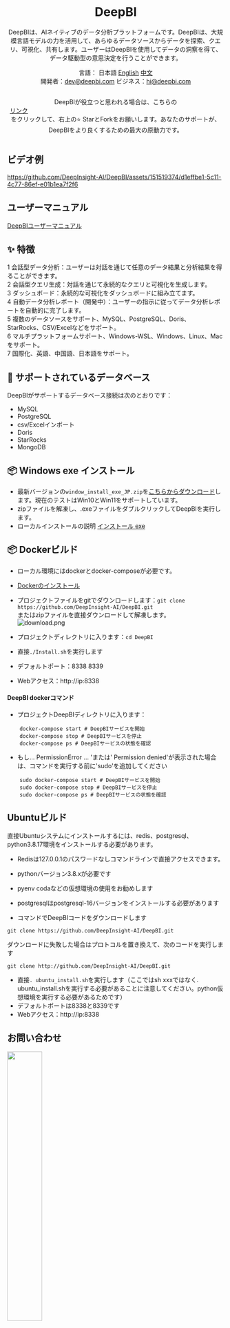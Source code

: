 <h1 align="center">DeepBI</h1>

<div align="center">

DeepBIは、AIネイティブのデータ分析プラットフォームです。DeepBIは、大規模言語モデルの力を活用して、あらゆるデータソースからデータを探索、クエリ、可視化、共有します。ユーザーはDeepBIを使用してデータの洞察を得て、データ駆動型の意思決定を行うことができます。

</div>

<div align="center">

  言語： 日本語 [English](README.md) [中文](README_CN.md)<br>
開発者：dev@deepbi.com  ビジネス：hi@deepbi.com

  <div style="display: flex; align-items: center;">

DeepBIが役立つと思われる場合は、こちらの<a style="display: flex; align-items: center;margin:0px 6px" target="_blank" href='https://github.com/DeepInsight-AI/DeepBI'>リンク</a>をクリックして、右上の⭐ StarとForkをお願いします。あなたのサポートが、DeepBIをより良くするための最大の原動力です。

  </div>
</div>

## ビデオ例

https://github.com/DeepInsight-AI/DeepBI/assets/151519374/d1effbe1-5c11-4c77-86ef-e01b1ea7f2f6

## ユーザーマニュアル
[DeepBIユーザーマニュアル](client/app/assets/images/jp/user_manual_jp.md)

## ✨ 特徴

1 会話型データ分析：ユーザーは対話を通じて任意のデータ結果と分析結果を得ることができます。\
2 会話型クエリ生成：対話を通じて永続的なクエリと可視化を生成します。\
3 ダッシュボード：永続的な可視化をダッシュボードに組み立てます。\
4 自動データ分析レポート（開発中）：ユーザーの指示に従ってデータ分析レポートを自動的に完了します。\
5 複数のデータソースをサポート、MySQL、PostgreSQL、Doris、StarRocks、CSV/Excelなどをサポート。\
6 マルチプラットフォームサポート、Windows-WSL、Windows、Linux、Macをサポート。\
7 国際化、英語、中国語、日本語をサポート。

## 🚀 サポートされているデータベース

DeepBIがサポートするデータベース接続は次のとおりです：
- MySQL
- PostgreSQL
- csv/Excelインポート
- Doris
- StarRocks
- MongoDB

## 📦 Windows exe インストール
- 最新バージョンの```window_install_exe_JP.zip```を<a href="https://github.com/DeepInsight-AI/DeepBI/releases">こちらからダウンロード</a>します。現在のテストはWin10とWin11をサポートしています。
- zipファイルを解凍し、.exeファイルをダブルクリックしてDeepBIを実行します。
- ローカルインストールの説明 [インストール exe](README_window_jp.md)

## 📦 Dockerビルド

- ローカル環境にはdockerとdocker-composeが必要です。<br>
- [Dockerのインストール](Docker_install.md)
- プロジェクトファイルをgitでダウンロードします：``` git clone https://github.com/DeepInsight-AI/DeepBI.git ``` <br>
  またはzipファイルを直接ダウンロードして解凍します。<br>
  ![download.png](user_manual/jp/img/download.png)

- プロジェクトディレクトリに入ります：``` cd DeepBI ```
- 直接``` ./Install.sh ```を実行します
- デフォルトポート：8338 8339
- Webアクセス：http://ip:8338
#### DeepBI dockerコマンド
- プロジェクトDeepBIディレクトリに入ります：
```
    docker-compose start # DeepBIサービスを開始
    docker-compose stop # DeepBIサービスを停止
    docker-compose ps # DeepBIサービスの状態を確認
```
- もし... PermissionError ... 'または' Permission denied'が表示された場合は、コマンドを実行する前に'sudo'を追加してください
```
    sudo docker-compose start # DeepBIサービスを開始
    sudo docker-compose stop # DeepBIサービスを停止
    sudo docker-compose ps # DeepBIサービスの状態を確認
```

## Ubuntuビルド
直接Ubuntuシステムにインストールするには、redis、postgresql、python3.8.17環境をインストールする必要があります。

- Redisは127.0.0.1のパスワードなしコマンドラインで直接アクセスできます。
- pythonバージョン3.8.xが必要です
- pyenv codaなどの仮想環境の使用をお勧めします
- postgresqlはpostgresql-16バージョンをインストールする必要があります

- コマンドでDeepBIコードをダウンロードします

```
git clone https://github.com/DeepInsight-AI/DeepBI.git
```
ダウンロードに失敗した場合はプロトコルを置き換えて、次のコードを実行します
```
git clone http://github.com/DeepInsight-AI/DeepBI.git
 ```

- 直接```. ubuntu_install.sh```を実行します（ここではsh xxxではなく. ubuntu_install.shを実行する必要があることに注意してください。python仮想環境を実行する必要があるためです）
- デフォルトポートは8338と8339です
- Webアクセス：http://ip:8338

## お問い合わせ

<a><img src="https://github.com/user-attachments/assets/21d879ea-151d-48c2-904d-ccdb68d56878" width="40%"/></a>

## 📑 その他
- Mac OS 12.7/13.X /14.1.1、Ubuntu 20.04/22.04、Windows11 WSL 22.04でテスト済みです。
- Windows 10はWSLをインストールするためにバージョン22H2以上が必要です
- サーバーの最小メモリ要件は1コア2Gメモリで、2コア4Gメモリ以上を推奨します
- 質問がある場合は、dev@deepbi.comまでお問い合わせください
- <a href="https://github.com/DeepInsight-AI/DeepBI/issues">Issue</a>

